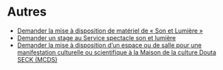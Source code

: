 # Autres

* [Demander la mise à disposition de matériel de « Son et Lumière »](demander-la-mise-a-disposition-de-materiel-de-son-et-lumiere.md)
* [Demander un stage au Service spectacle son et lumière](demander-un-stage-au-service-spectacle-son-et-lumiere.md)
* [Demander la mise à disposition d’un espace ou de salle pour une manifestation culturelle ou scientifique à la Maison de la culture Douta SECK (MCDS)](demander-la-mise-a-disposition-dun-espace-ou-de-salle-pour-une-manifestation-culturelle-ou-scientifique-a-la-maison-de-la-culture-douta-seck-mcds.md)
